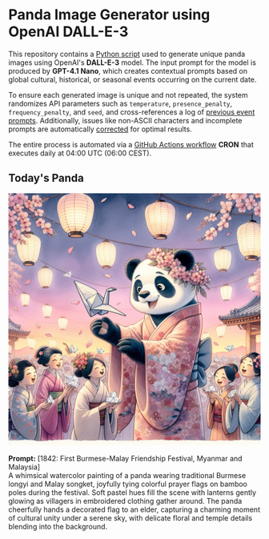 # Panda Image Generator using OpenAI DALL-E-3

This repository contains a [Python script](src/daily_panda_image/generators/image_generator.py) used to generate unique panda images using OpenAI's **DALL-E-3** model. 
The input prompt for the model is produced by **GPT-4.1 Nano**, which creates contextual prompts based on global cultural, historical, or seasonal events occurring on the current date.

To ensure each generated image is unique and not repeated, the system randomizes API parameters such as `temperature`, `presence_penalty`, `frequency_penalty`, and `seed`, and cross-references a log of [previous event prompts](src/daily_panda_image/generators/prompt_generator.py). Additionally, issues like non-ASCII characters and incomplete prompts are automatically [corrected](src/daily_panda_image/utils/text_processor.py) for optimal results.

The entire process is automated via a [GitHub Actions workflow](.github/workflows/image_publisher.yml) **CRON** that executes daily at 04:00 UTC (06:00 CEST).


## Today's Panda
![screenshot](images/panda_current.png)

**Prompt:** [1842: First Burmese-Malay Friendship Festival, Myanmar and Malaysia]  
A whimsical watercolor painting of a panda wearing traditional Burmese longyi and Malay songket, joyfully tying colorful prayer flags on bamboo poles during the festival. Soft pastel hues fill the scene with lanterns gently glowing as villagers in embroidered clothing gather around. The panda cheerfully hands a decorated flag to an elder, capturing a charming moment of cultural unity under a serene sky, with delicate floral and temple details blending into the background.
